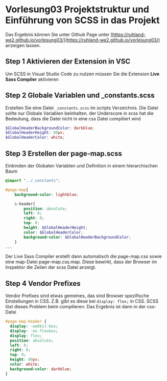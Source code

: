 # Vorlesung03 Projektstruktur und Einführung von SCSS in das Projekt

Das Ergebnis können Sie unter Github Page unter [https://ruhland-we2.github.io/vorlesung03/](https://ruhland-we2.github.io/vorlesung03/) anzeigen lassen.

## Step 1 Aktivieren der Extension in VSC

Um SCSS in Visual Studio Code zu nutzen müssen Sie die Extension **Live Sass Compiler** aktivieren

## Step 2 Globale Variablen und _constants.scss

Erstellen Sie eine Datei `_constants.scss` im scripts Verzeichnis. Die Datei sollte nur Globale Variablen beinhalten. der Underscore in scss hat die Bedeutung, dass die Datei nicht in eine css Datei compiliert wird

```scss
$GlobalHeaderBackgroundColor: darkblue;
$GlobalHeaderHeight: 80px;
$GlobalHeaderColor: white;
```

## Step 3 Erstellen der page-map.scss

Einbinden der Globalen Variablen und Definition in einem hierarchischen Baum
```scss
@import "../_constants";

#page-map{
    background-color: lightblue;

    &-header{
        position: absolute;
        left: 0;
        right: 0;
        top: 0;
        height: $GlobalHeaderHeight;
        color: $GlobalHeaderColor;
        background-color: $GlobalHeaderBackgroundColor;
    }
...
```

Der Live Sass Compiler erstellt dann automatisch die page-map.css sowie eine map-Datei page-map.css.map. Diese bewirkt, dass der Browser im Inspektor die Zeilen der scss Datei anzeigt.

## Step 4 Vendor Prefixes

Vendor Prefixes sind etwas gemeines, das sind Browser spezifische Einstellungen in CSS. Z.B. gibt es diese bei `display: flex;` in CSS. SCSS löst dieses Problem beim compilieren.
Das Ergebnis ist dann in der css-Datei

```css
#page-map-header {
  display: -webkit-box;
  display: -ms-flexbox;
  display: flex;
  position: absolute;
  left: 0;
  right: 0;
  top: 0;
  height: 80px;
  color: white;
  background-color: darkblue;
}

```